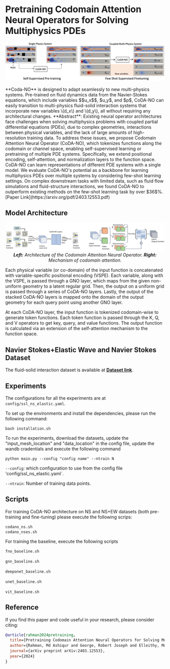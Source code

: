 # Pretraining  Codomain Attention Neural Operators for Solving Multiphysics PDEs
<p align="center">
    <img src="https://github.com/ashiq24/CoDA-NO/blob/web_resources/images/banner.png" alt="">
    <br>
</p>
**Coda-NO** is designed to adapt seamlessly to new multi-physics systems. Pre-trained on fluid dynamics data from the Navier-Stokes equations, which include variables $$u_x$$, $u_y$, and $p$, CoDA-NO can easily transition to multi-physics fluid-solid interaction systems that incorporate new variables \(d_x\) and \(d_y\), all without requiring any architectural changes.</em>
**Abstract**: Existing neural operator architectures face
challenges when solving multiphysics problems with coupled partial differential equations (PDEs), due to complex geometries, interactions between physical variables, and the lack of large amounts of high-resolution training data. To address these issues, we propose Codomain Attention Neural Operator (CoDA-NO), which tokenizes functions along the codomain or channel space, enabling self-supervised learning or pretraining of multiple PDE systems. Specifically, we extend positional encoding, self-attention, and normalization layers to the function space. CoDA-NO can learn representations of different PDE systems with a single model. We evaluate CoDA-NO's potential as a backbone for learning multiphysics PDEs over multiple systems by considering few-shot learning settings. On complex downstream tasks with limited data, such as fluid flow simulations and fluid-structure interactions, we found CoDA-NO to outperform existing methods on the few-shot learning task by over $36$%. [Paper Link](https://arxiv.org/pdf/2403.12553.pdf)

## Model Architecture
<p align="center">
    <img src="https://github.com/ashiq24/CoDA-NO/blob/web_resources/images/pipeline.png" alt="">
    <br>
    <em> <strong>Left:</strong> Architecture of the Codomain Attention Neural Operator. <strong>Right:</strong> Mechanism of codomain attention.</em>
</p>
Each physical variable (or co-domain) of the input function is concatenated with variable-specific positional encoding (VSPE). Each variable, along with the VSPE, is passed
through a GNO layer, which maps from the given non-uniform geometry to a latent regular grid. Then, the output on a uniform grid
is passed through a series of CoDA-NO layers. Lastly, the output of the stacked CoDA-NO layers is mapped onto the domain of the
output geometry for each query point using another GNO layer.

At each CoDA-NO layer, the input function is tokenized codomain-wise to generate token functions. Each token function is passed through the K, Q, and V operators to
get key, query, and value functions. The output function is calculated via an extension of the self-attention mechanism to the function space.

## Navier Stokes+Elastic Wave and Navier Stokes Dataset
The fluid-solid interaction dataset is available at [**Dataset link**](https://drive.google.com/drive/u/0/folders/1dN5de1n0qVYLEWf6JwXjqbCNUXl4Z8Tj).

## Experiments

The configurations for all the experiments are at `config/ssl_ns_elastic.yaml`.

To set up the environments and install the dependencies, please run the following command:
```
bash installation.sh
```
To run the experiments, download the datasets, update the "input_mesh_location" and "data_location" in the config file,  update the wandb cradentials and execute the following command

```
python main.py --config "config name" --ntrain N
```

`--config`: which configuration to use from the config file 'config/ssl_ns_elastic.yaml`.

`--ntrain`: Number of training data points.

## Scripts
For training CoDA-NO architecture on NS and NS+EW datasets (both pre-training and fine-tuning) please execute the following scrips:
```
codano_ns.sh
codano_nses.sh
```
For training the baseline, execute the following scripts
```
fno_baseline.sh 

gnn_baseline.sh

deeponet_baseline.sh

unet_baseline.sh

vit_baseline.sh
```

## Reference
If you find this paper and code useful in your research, please consider citing:
```bibtex
@article{rahman2024pretraining,
  title={Pretraining Codomain Attention Neural Operators for Solving Multiphysics PDEs},
  author={Rahman, Md Ashiqur and George, Robert Joseph and Elleithy, Mogab and Leibovici, Daniel and Li, Zongyi and Bonev, Boris and White, Colin and Berner, Julius and Yeh, Raymond A and Kossaifi, Jean and Azizzadenesheli, Kamyar and Anandkumar, Anima},
  journal={arXiv preprint arXiv:2403.12553},
  year={2024}
}
```
